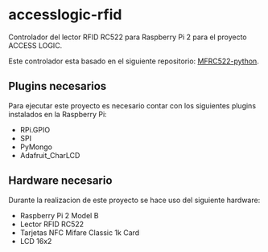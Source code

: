 # accesslogic-rfid
Controlador del lector RFID RC522 para Raspberry Pi 2 para el proyecto ACCESS LOGIC.

Este controlador esta basado en el siguiente repositorio: [MFRC522-python](https://github.com/mxgxw/MFRC522-python).

## Plugins necesarios
Para ejecutar este proyecto es necesario contar con los siguientes plugins instalados en la Raspberry Pi:

* RPi.GPIO
* SPI
* PyMongo
* Adafruit_CharLCD

## Hardware necesario
Durante la realizacion de este proyecto se hace uso del siguiente hardware:

* Raspberry Pi 2 Model B
* Lector RFID RC522
* Tarjetas NFC Mifare Classic 1k Card
* LCD 16x2
